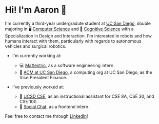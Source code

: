 # Hi! I'm Aaron 👋

I'm currently a third-year undergradute student at [UC San Diego](https://ucsd.edu), double majoring in 🖥 [Computer Science](https://cse.ucsd.edu) and 🧠 [Cognitive Science](https://cogsci.ucsd.edu) with a Specialization in Design and Interaction. I'm interested in robots and how humans interact with them, particularly with regards to autonomous vehicles and surgical robotics. 

* I'm currently working at:
  * 💻 [MaXentric](https://maxentric.com), as a software engineering intern.
  * 🔷 [ACM at UC San Diego](), a computing org at UC San Diego, as the Vice President Finance.

* I've previously worked at:
  * 🔱 [UCSD CSE](https://cse.ucsd.edu), as an instructional assistant for CSE 8A, CSE 30, and CSE 100.
  * 🏢 [Social Chat](https://socialchat.ai), as a frontend intern.
  
Feel free to contact me through [LinkedIn](https://www.linkedin.com/in/aaron-x-yu/)!
